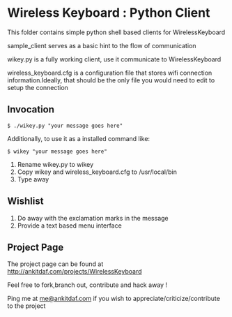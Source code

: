 Wireless Keyboard : Python Client
=================================

This folder contains simple python shell based clients for WirelessKeyboard

sample_client serves as a basic hint to the flow of communication

wikey.py is a fully working client, use it communicate to WirelessKeyboard

wireless_keyboard.cfg is a configuration file that stores wifi connection information.Ideally, that should be the only file you would need to edit to setup the connection

Invocation
----------

```
$ ./wikey.py "your message goes here"
```

Additionally, to use it as a installed command like:

```
$ wikey "your message goes here" 
```

1. Rename wikey.py to wikey
2. Copy wikey and wireless_keyboard.cfg to /usr/local/bin
3. Type away

Wishlist
--------

1. Do away with the exclamation marks in the message
2. Provide a text based menu interface

Project Page
------------

The project page can be found at http://ankitdaf.com/projects/WirelessKeyboard

Feel free to fork,branch out, contribute and hack away !

Ping me at me@ankitdaf.com if you wish to appreciate/criticize/contribute to the project
